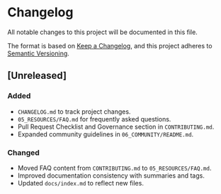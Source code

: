 # Changelog

All notable changes to this project will be documented in this file.

The format is based on [Keep a Changelog](https.md//keepachangelog.com/en/1.0.0/),
and this project adheres to [Semantic Versioning](https.md//semver.org/spec/v2.0.0.html).

## [Unreleased]

### Added
- `CHANGELOG.md` to track project changes.
- `05_RESOURCES/FAQ.md` for frequently asked questions.
- Pull Request Checklist and Governance section in `CONTRIBUTING.md`.
- Expanded community guidelines in `06_COMMUNITY/README.md`.

### Changed
- Moved FAQ content from `CONTRIBUTING.md` to `05_RESOURCES/FAQ.md`.
- Improved documentation consistency with summaries and tags.
- Updated `docs/index.md` to reflect new files.
